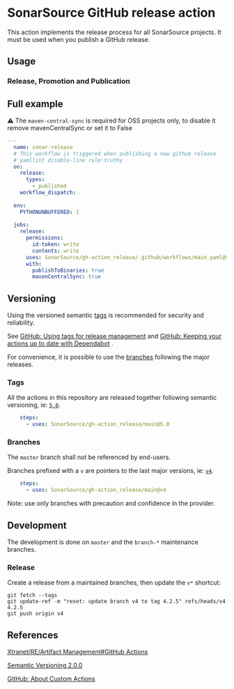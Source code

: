 # SonarSource GitHub release action

This action implements the release process for all SonarSource projects. It must be used when you publish a GitHub release.

## Usage

### Release, Promotion and Publication

## Full example 

:warning: The `maven-central-sync` is required for OSS projects only, to disable it remove mavenCentralSync or set it to False

```yaml
---
  name: sonar-release
  # This workflow is triggered when publishing a new github release
  # yamllint disable-line rule:truthy
  on:
    release:
      types:
        - published
    workflow_dispatch:
  
  env:
    PYTHONUNBUFFERED: 1
  
  jobs:
    release:
      permissions:
        id-token: write
        contents: write
      uses: SonarSource/gh-action_release/.github/workflows/main.yaml@v5
      with:
        publishToBinaries: true
        mavenCentralSync: true

```

## Versioning

Using the versioned semantic [tags](#Tags) is recommended for security and reliability.

See [GitHub: Using tags for release management](https://docs.github.com/en/actions/creating-actions/about-custom-actions#using-tags-for-release-management)
and [GitHub: Keeping your actions up to date with Dependabot](https://docs.github.com/en/code-security/supply-chain-security/keeping-your-dependencies-updated-automatically/keeping-your-actions-up-to-date-with-dependabot)
.

For convenience, it is possible to use the [branches](#Branches) following the major releases.

### Tags

All the actions in this repository are released together following semantic versioning,
ie: [`5.0`](https://github.com/SonarSource/gh-action_release/releases/tag/5.0).

```yaml
    steps:
      - uses: SonarSource/gh-action_release/main@5.0
```

### Branches

The `master` branch shall not be referenced by end-users.

Branches prefixed with a `v` are pointers to the last major versions, ie: [`v4`](https://github.com/SonarSource/gh-action_release/tree/v4).

```yaml
    steps:
      - uses: SonarSource/gh-action_release/main@v4
```

Note: use only branches with precaution and confidence in the provider.

## Development

The development is done on `master` and the `branch-*` maintenance branches.

### Release

Create a release from a maintained branches, then update the `v*` shortcut:

```shell
git fetch --tags
git update-ref -m "reset: update branch v4 to tag 4.2.5" refs/heads/v4 4.2.5
git push origin v4
```

## References

[Xtranet/RE/Artifact Management#GitHub Actions](https://xtranet-sonarsource.atlassian.net/wiki/spaces/RE/pages/872153170/Artifact+Management#GitHub-Actions)

[Semantic Versioning 2.0.0](https://semver.org/)

[GitHub: About Custom Actions](https://docs.github.com/en/actions/creating-actions/about-custom-actions)

